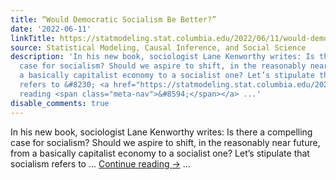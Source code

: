 ```yaml
---
title: “Would Democratic Socialism Be Better?”
date: '2022-06-11'
linkTitle: https://statmodeling.stat.columbia.edu/2022/06/11/would-democratic-socialism-be-better/
source: Statistical Modeling, Causal Inference, and Social Science
description: 'In his new book, sociologist Lane Kenworthy writes: Is there a compelling
  case for socialism? Should we aspire to shift, in the reasonably near future, from
  a basically capitalist economy to a socialist one? Let’s stipulate that socialism
  refers to &#8230; <a href="https://statmodeling.stat.columbia.edu/2022/06/11/would-democratic-socialism-be-better/">Continue
  reading <span class="meta-nav">&#8594;</span></a> ...'
disable_comments: true
---
```

In his new book, sociologist Lane Kenworthy writes: Is there a compelling case for socialism? Should we aspire to shift, in the reasonably near future, from a basically capitalist economy to a socialist one? Let’s stipulate that socialism refers to &#8230; <a href="https://statmodeling.stat.columbia.edu/2022/06/11/would-democratic-socialism-be-better/">Continue reading <span class="meta-nav">&#8594;</span></a> ...
